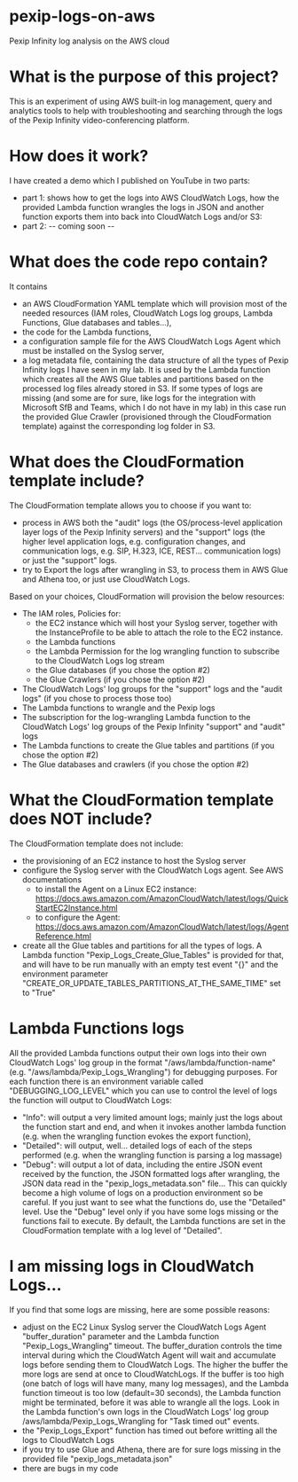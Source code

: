 # pexip-logs-on-aws
Pexip Infinity log analysis on the AWS cloud

# What is the purpose of this project?
This is an experiment of using AWS built-in log management, query and analytics tools to help with troubleshooting and searching through the logs of the Pexip Infinity video-conferencing platform.

# How does it work?
I have created a demo which I published on YouTube in two parts:
  - part 1: shows how to get the logs into AWS CloudWatch Logs, how the provided Lambda function wrangles the logs in JSON and another function exports them into back into CloudWatch Logs and/or S3: 
  - part 2: -- coming soon --

# What does the code repo contain?
It contains
  - an AWS CloudFormation YAML template which will provision most of the needed resources (IAM roles, CloudWatch Logs log groups, Lambda Functions, Glue databases and tables...),
  - the code for the Lambda functions,
  - a configuration sample file for the AWS CloudWatch Logs Agent which must be installed on the Syslog server,
  - a log metadata file, containing the data structure of all the types of Pexip Infinity logs I have seen in my lab. It is used by the Lambda function which creates all the AWS Glue tables and partitions based on the processed log files already stored in S3. If some types of logs are missing (and some are for sure, like logs for the integration with Microsoft SfB and Teams, which I do not have in my lab) in this case run the provided Glue Crawler (provisioned through the CloudFormation template) against the corresponding log folder in S3.

# What does the CloudFormation template include?
The CloudFormation template allows you to choose if you want to:
  - process in AWS both the "audit" logs (the OS/process-level application layer logs of the Pexip Infinity servers) and the "support" logs (the higher level application logs, e.g. configuration changes, and communication logs, e.g. SIP, H.323, ICE, REST... communication logs) or just the "support" logs.
  - try to Export the logs after wrangling in S3, to process them in AWS Glue and Athena too, or just use CloudWatch Logs.

Based on your choices, CloudFormation will provision the below resources:
  - The IAM roles, Policies for:
    - the EC2 instance which will host your Syslog server, together with the InstanceProfile to be able to attach the role to the EC2 instance.
    - the Lambda functions
    - the Lambda Permission for the log wrangling function to subscribe to the CloudWatch Logs log stream
    - the Glue databases (if you chose the option #2)
    - the Glue Crawlers (if you chose the option #2)
  - The CloudWatch Logs' log groups for the "support" logs and the "audit logs" (if you chose to process those too)
  - The Lambda functions to wrangle and the Pexip logs
  - The subscription for the log-wrangling Lambda function to the CloudWatch Logs' log groups of the Pexip Infinity "support" and "audit" logs
  - The Lambda functions to create the Glue tables and partitions (if you chose the option #2)
  - The Glue databases and crawlers (if you chose the option #2)

# What the CloudFormation template does NOT include?
The CloudFormation template does not include:
  - the provisioning of an EC2 instance to host the Syslog server
  - configure the Syslog server with the CloudWatch Logs agent. See AWS documentations
    - to install the Agent on a Linux EC2 instance: https://docs.aws.amazon.com/AmazonCloudWatch/latest/logs/QuickStartEC2Instance.html
    - to configure the Agent: https://docs.aws.amazon.com/AmazonCloudWatch/latest/logs/AgentReference.html
  - create all the Glue tables and partitions for all the types of logs. A Lambda function "Pexip_Logs_Create_Glue_Tables" is provided for that, and will have to be run manually with an empty test event "{}" and the environment parameter "CREATE_OR_UPDATE_TABLES_PARTITIONS_AT_THE_SAME_TIME" set to "True"
  
# Lambda Functions logs
All the provided Lambda functions output their own logs into their own CloudWatch Logs' log group in the format "/aws/lambda/function-name" (e.g. "/aws/lambda/Pexip_Logs_Wrangling") for debugging purposes.
For each function there is an environment variable called "DEBUGGING_LOG_LEVEL" which you can use to control the level of logs the function will output to CloudWatch Logs:
  - "Info": will output a very limited amount logs; mainly just the logs about the function start and end, and when it invokes another lambda function (e.g. when the wrangling function evokes the export function),
  - "Detailed": will output, well... detailed logs of each of the steps performed (e.g. when the wrangling function is parsing a log massage)
  - "Debug": will output a lot of data, including the entire JSON event received by the function, the JSON formatted logs after wrangling, the JSON data read in the "pexip_logs_metadata.son" file... This can quickly become a high volume of logs on a production environment so be careful.
If you just want to see what the functions do, use the "Detailed" level. Use the "Debug" level only if you have some logs missing or the functions fail to execute.
By default, the Lambda functions are set in the CloudFormation template with a log level of "Detailed".

# I am missing logs in CloudWatch Logs...
If you find that some logs are missing, here are some possible reasons:
  - adjust on the EC2 Linux Syslog server the CloudWatch Logs Agent "buffer_duration" parameter and the Lambda function "Pexip_Logs_Wrangling" timeout. The buffer_duration controls the time interval during which the CloudWatch Agent will wait and accumulate logs before sending them to CloudWatch Logs. The higher the buffer the more logs are send at once to CloudWatchLogs. If the buffer is too high (one batch of logs will have many, many log messages), and the Lambda function timeout is too low (default=30 seconds), the Lambda function might be terminated, before it was able to wrangle all the logs. Look in the Lambda function's own logs in the CloudWatch Logs' log group /aws/lambda/Pexip_Logs_Wrangling for "Task timed out" events.
  - the "Pexip_Logs_Export" function has timed out before writting all the logs to CloudWatch Logs
  - if you try to use Glue and Athena, there are for sure logs missing in the provided file "pexip_logs_metadata.json"
  - there are bugs in my code
